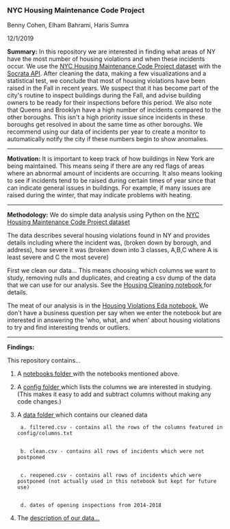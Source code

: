 ### NYC Housing Maintenance Code Project

Benny Cohen, Elham Bahrami, Haris Sumra

12/1/2019

<strong>Summary:</strong> In this repository we are interested in finding what areas of NY have the most number of housing violations
and when these incidents occur. We use the <a href=https://data.cityofnewyork.us/Housing-Development/Housing-Maintenance-Code-Violations/wvxf-dwi5>NYC Housing Maintenance Code Project dataset</a> with 
the <a href=https://dev.socrata.com/> Socrata API</a>. After cleaning the data, making a few visualizations and a statistical test, we conclude that most of housing violations have been raised in the Fall 
in recent years. We suspect that it has become part of the city's routine to inspect buildings during the Fall, and advise building owners to
be ready for their inspections before this period. We also note that Queens and Brooklyn have a high number of incidents compared to the other boroughs. This isn't a high priority issue since incidents in these boroughs get resolved in about the same time as other boroughs. We recommend using our data of incidents per year to create a monitor to automatically notify the city if these numbers begin to show anomalies.

<hr>
<strong>Motivation:</strong> It is important to keep track of how buildings in New York are being maintained. This means seing
if there are any red flags of areas where an abnormal amount of incidents are occurring.
It also means looking to see if incidents tend to be raised during certain times of year since that can indicate general 
issues in buildings. For example, if many issues are raised during the winter, that may indicate problems with heating.

<hr>
<strong>Methodology:</strong>
We do simple data analysis using Python on the <a href=https://data.cityofnewyork.us/Housing-Development/Housing-Maintenance-Code-Violations/wvxf-dwi5>NYC Housing Maintenance Code Project dataset</a>

The data describes several housing violations found in NY and provides details including where the incident was,
(broken down by borough, and address), how severe it was (broken down into 3 classes, A,B,C where A is least severe 
and C the most severe)

First we clean our data... This means choosing which columns we want to study, removing nulls and duplicates, and creating a csv dump of the data that we can use for our analysis. See the <a href = https://github.com/harisx91/NYCHousingMaintenanceCodeProject/blob/master/notebooks/HousingCleaning.ipynb> Housing Cleaning notebook </a> for details.

The meat of our analysis is in the <a href=https://github.com/harisx91/NYCHousingMaintenanceCodeProject/blob/master/notebooks/HousingViolationDataSetEda.ipynb> Housing Violations Eda notebook.</a> We don't have a business question per say when we enter the notebook but are interested in answering the 'who, what, and when' about housing violations to try and find interesting trends or outliers.  
<hr>
<strong>Findings:</strong>

This repository contains...

1. A <a href=https://github.com/harisx91/NYCHousingMaintenanceCodeProject/tree/master/notebooks> notebooks folder </a> with the notebooks mentioned above.


2. A <a href=https://github.com/harisx91/NYCHousingMaintenanceCodeProject/tree/master/config> config folder </a> which lists the columns we are interested in studying. 
(This makes it easy to add and subtract columns without making any code changes.)


3. A <a href = https://github.com/harisx91/NYCHousingMaintenanceCodeProject/tree/master/data> data folder </a> which contains our cleaned data
  
  
        a. filtered.csv - contains all the rows of the columns featured in config/columns.txt
  
  
        b. clean.csv - contains all rows of incidents which were not postponed


        c. reopened.csv - contains all rows of incidents which were postponed (not actually used in this notebook but kept for future use)
  
  
        d. dates of opening inspections from 2014-2018


4. The <a href =https://github.com/harisx91/NYCHousingMaintenanceCodeProject/blob/master/HPD_Violation_Open_Data_2017.pdf> description</href> of our data...




 

